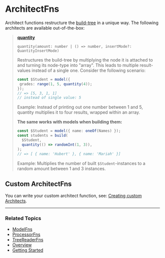 # ArchitectFns

Architect functions restructure the [build-tree](../topics/build-mechanism.md) in a unique way. The following architects are available out-of-the-box:

> **[quantity](./attached-fns/quantity.md)**
>
> `quantity(amount: number | () => number, insertMode?: QuantityInsertMode)`
>
> Restructures the build-tree by multiplying the node it is attached to and turning its node-type into "array". This leads to multiple result-values instead of a single one. Consider the following scenario:
>
> ```ts
> const $Student = model({
>  grades: range(1, 5, quantity(4));
> });
> // => [5, 3, 1, 1]
> // instead of single value: 5
> ```
>
> Example: Instead of printing out one number between 1 and 5, quantity multiplies it to four results, wrapped within an array.
>
> **The same works with models when building them:**
>
> ```ts
> const $Student = model({ name: oneOf(Names) });
> const students = build(
>   $Student,
>   quantity(() => randomInt(1, 3)),
> );
> // => [ { name: 'Hubert' }, { name: 'Mariah' }]
> ```
>
> Example: Multiplies the number of built `$Student`-instances to a random amount between 1 and 3 instances.

## Custom ArchitectFns

You can write your custom architect function, see: [Creating custom Architects](../topics/custom-code.md#Architects).

---

### Related Topics

- [ModelFns](../model-fns/model-fns.md)
- [ProcessorFns](./processor-fns.md)
- [TreeReaderFns](./tree-reader-fns.md)
- [Overview](../overview.md)
- [Getting Started](../getting-started.md)


